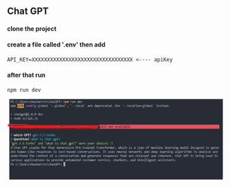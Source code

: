 ## Chat GPT 

#### clone the project 

#### create a file called '.env' then add
```
API_KEY=XXXXXXXXXXXXXXXXXXXXXXXXXXXXXXXXX <---- apiKey
```
#### after that run
```
npm run dev
```

![](/imgs/img.JPG)

